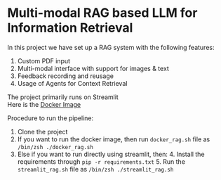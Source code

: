 # Multi-modal RAG based LLM for Information Retrieval

In this project we have set up a RAG system with the following features:
1. Custom PDF input
2. Multi-modal interface with support for images & text
3. Feedback recording and reusage
4. Usage of Agents for Context Retrieval

The project primarily runs on Streamlit<br>
Here is the [Docker Image](https://hub.docker.com/repository/docker/pranavrao25/ragimage/general)<br>

Procedure to run the pipeline:
1. Clone the project
2. If you want to run the docker image, then run ```docker_rag.sh``` file as ```/bin/zsh ./docker_rag.sh```
3. Else if you want to run directly using streamlit, then:
   4. Install the requirements through ```pip -r requirements.txt```
   5. Run the ```streamlit_rag.sh``` file as ```/bin/zsh ./streamlit_rag.sh```

